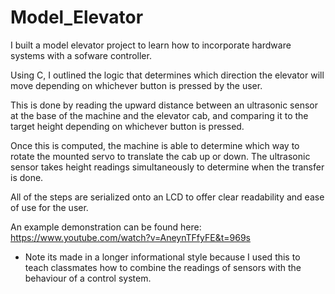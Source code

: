 # Model_Elevator
I built a model elevator project to learn how to incorporate hardware systems with a sofware controller. 

Using C, I outlined the logic that determines which direction the elevator will move depending on whichever button is pressed by the user. 

This is done by reading the upward distance between an ultrasonic sensor at the base of the machine and the elevator cab, and comparing it to the target height depending on whichever button is pressed. 

Once this is computed, the machine is able to determine which way to rotate the mounted servo to translate the cab up or down. The ultrasonic sensor takes height readings simultaneously to determine when the transfer is done. 

All of the steps are serialized onto an LCD to offer clear readability and ease of use for the user. 

An example demonstration can be found here: https://www.youtube.com/watch?v=AneynTFfyFE&t=969s 
* Note its made in a longer informational style because I used this to teach classmates how to combine the readings of sensors with the behaviour of a control system.
